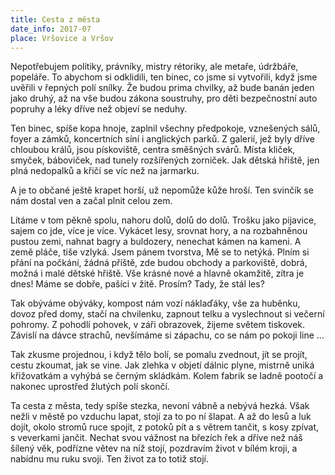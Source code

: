 ```yaml
---
title: Cesta z města
date_info: 2017-07
place: Vršovice a Vršov
---
```


Nepotřebujem politiky, právníky, mistry rétoriky,
ale metaře, údržbáře, popeláře.
To abychom si odklidili,
ten binec, co jsme si vytvořili,
když jsme uvěřili v řepných polí snílky.
Že budou prima chvilky,
až bude banán jeden jako druhý,
až na vše budou zákona soustruhy,
pro děti bezpečnostní auto popruhy
a léky dříve než objeví se neduhy.

Ten binec, spíše kopa hnoje,
zaplnil všechny předpokoje,
vznešených sálů, foyer a zámků,
koncertních síní i anglických parků.
Z galerií, jež byly dříve chloubou králů,
jsou pískoviště, centra směšných svárů.
Místa kliček, smyček, báboviček,
nad tunely rozšířených zorniček.
Jak dětská hřiště, jen plná nedopalků
a křičí se víc než na jarmarku.

A je to občané ještě krapet horší,
už nepomůže kůže hroší.
Ten svinčík se nám dostal ven
a začal plnit celou zem.

Lítáme v tom pěkně spolu,
nahoru dolů, dolů do dolů.
Trošku jako pijavice,
sajem co jde, více je více.
Vykácet lesy, srovnat hory,
a na rozbahněnou pustou zemi,
nahnat bagry a buldozery,
nenechat kámen na kameni.
A země pláče, tiše vzlyká.
Jsem pánem tvorstva, Mě se to netýká.
Plním si přání na počkání, žádná příště,
zde budou obchody a parkoviště,
dobrá, možná i malé dětské hřiště.
Vše krásné nové a hlavně okamžitě, zítra je dnes!
Máme se dobře, pašíci v žitě.
Prosím? Tady, že stál les?

Tak obýváme obýváky,
kompost nám vozí náklaďáky,
vše za huběnku, dovoz před domy,
stačí na chvilenku, zapnout telku
a vyslechnout si večerní pohromy.
Z pohodlí pohovek,
v záři obrazovek,
žijeme světem tiskovek.
Závislí na dávce strachů,
nevšímáme si zápachu,
co se nám po pokoji line ...

Tak zkusme projednou, i když tělo bolí,
se pomalu zvednout, jít se projít,
cestu zkoumat, jak se vine.
Jak zlehka v objetí dálnic plyne,
mistrně uniká křižovatkám
a vyhýbá se černým skládkám.
Kolem fabrik se ladně pootočí
a nakonec uprostřed žlutých polí skončí.

Ta cesta z města, tedy spíše stezka,
nevoní vábně a nebývá hezká.
Však nežli v městě po vzduchu lapat,
stojí za to po ní šlapat.
A až do lesů a luk dojít,
okolo stromů ruce spojit,
z potoků pít a s větrem tančit,
s kosy zpívat, s veverkami jančit.
Nechat svou vážnost na březích řek
a dříve než náš šílený věk,
podřízne větev na níž stojí,
pozdravím život v bílém kroji,
a nabídnu mu ruku svoji.
Ten život za to totiž stojí.
